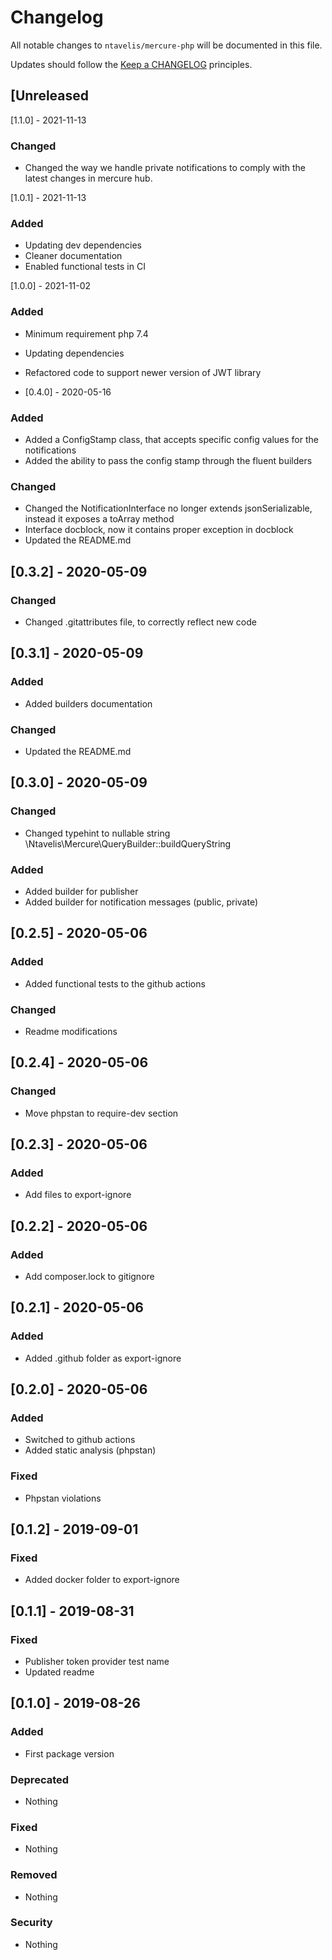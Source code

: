 # Changelog

All notable changes to `ntavelis/mercure-php` will be documented in this file.

Updates should follow the [Keep a CHANGELOG](http://keepachangelog.com/) principles.

## [Unreleased

[1.1.0] - 2021-11-13

### Changed
- Changed the way we handle private notifications to comply with the latest changes in mercure hub.
 
[1.0.1] - 2021-11-13

### Added
- Updating dev dependencies
- Cleaner documentation
- Enabled functional tests in CI

[1.0.0] - 2021-11-02

### Added
- Minimum requirement php 7.4
- Updating dependencies
- Refactored code to support newer version of JWT library

- [0.4.0] - 2020-05-16

### Added
- Added a ConfigStamp class, that accepts specific config values for the notifications
- Added the ability to pass the config stamp through the fluent builders

### Changed
- Changed the NotificationInterface no longer extends jsonSerializable, instead it exposes a toArray method
- Interface docblock, now it contains proper exception in docblock 
- Updated the README.md

## [0.3.2] - 2020-05-09

### Changed
- Changed .gitattributes file, to correctly reflect new code

## [0.3.1] - 2020-05-09

### Added
- Added builders documentation

### Changed

- Updated the README.md

## [0.3.0] - 2020-05-09

### Changed
- Changed typehint to nullable string \Ntavelis\Mercure\QueryBuilder::buildQueryString

### Added
- Added builder for publisher
- Added builder for notification messages (public, private)

## [0.2.5] - 2020-05-06

### Added
- Added functional tests to the github actions

### Changed
- Readme modifications

## [0.2.4] - 2020-05-06

### Changed
- Move phpstan to require-dev section

## [0.2.3] - 2020-05-06

### Added
- Add files to export-ignore

## [0.2.2] - 2020-05-06

### Added
- Add composer.lock to gitignore

## [0.2.1] - 2020-05-06

### Added
- Added .github folder as export-ignore

## [0.2.0] - 2020-05-06

### Added
- Switched to github actions
- Added static analysis (phpstan)

### Fixed
- Phpstan violations

## [0.1.2] - 2019-09-01

### Fixed
- Added docker folder to export-ignore

## [0.1.1] - 2019-08-31

### Fixed
- Publisher token provider test name
- Updated readme

## [0.1.0] - 2019-08-26
### Added
- First package version

### Deprecated
- Nothing

### Fixed
- Nothing

### Removed
- Nothing

### Security
- Nothing
